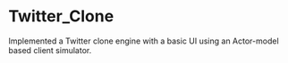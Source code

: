 # Twitter_Clone
Implemented a Twitter clone engine with a basic UI using an Actor-model based client simulator.
